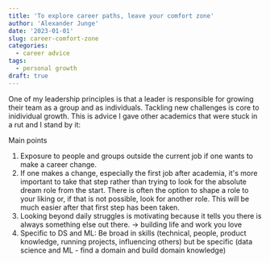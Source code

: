 ```yaml
---
title: 'To explore career paths, leave your comfort zone'
author: 'Alexander Junge'
date: '2023-01-01'
slug: career-comfort-zone
categories:
  - career advice
tags:
  - personal growth
draft: true
---
```


One of my leadership principles is that a leader is responsible for growing their team
as a group and as individuals.
Tackling new challenges is core to inidividual growth.
This is advice I gave other academics that were stuck in a rut and I stand by it:

Main points

1. Exposure to people and groups outside the current job if one wants to make a career change.
2. If one makes a change, especially the first job after academia, it's more important to take that step rather than trying to look for the absolute dream role from the start. There is often the option to shape a role to your liking or, if that is not possible, look for another role. This will be much easier after that first step has been taken.
3. Looking beyond daily struggles is motivating because it tells you there is always something else out there. → building life and work you love
4. Specific to DS and ML: Be broad in skills (technical, people, product knowledge, running projects, influencing others) but be specific (data science and ML - find a domain and build domain knowledge)